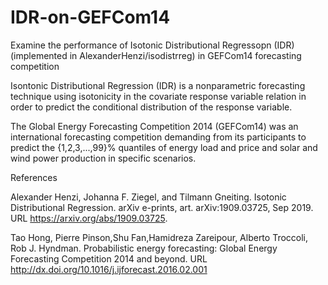 # IDR-on-GEFCom14
Examine the performance of Isotonic Distributional Regressopn (IDR) (implemented in AlexanderHenzi/isodistrreg) in GEFCom14 forecasting competition

Isontonic Distributional Regression (IDR) is a nonparametric forecasting technique using isotonicity in the covariate response variable relation in
order to predict the conditional distribution of the response variable.

The Global Energy Forecasting Competition 2014 (GEFCom14) was an international forecasting competition demanding from its participants to predict
the {1,2,3,...,99}% quantiles of energy load and price and solar and wind power production in specific scenarios.

References

Alexander Henzi, Johanna F. Ziegel, and Tilmann Gneiting. Isotonic Distributional Regression. arXiv e-prints, art. arXiv:1909.03725, Sep 2019. URL https://arxiv.org/abs/1909.03725.

Tao Hong, Pierre Pinson,Shu Fan,Hamidreza Zareipour, Alberto Troccoli, Rob J. Hyndman. Probabilistic energy forecasting: Global Energy Forecasting Competition 2014 and beyond. URL http://dx.doi.org/10.1016/j.ijforecast.2016.02.001
